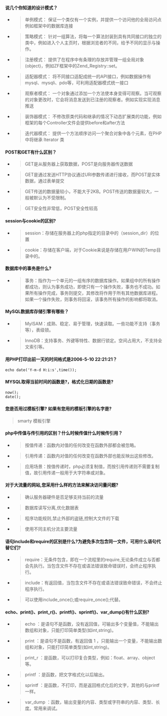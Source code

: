 #### 说几个你知道的设计模式？

* > 单例模式： 保证一个类仅有一个实例，并提供一个访问他的全局访问点例如框架中的数据库连接
* > 策略模式： 针对一组算法，将每一个算法封装到具有共同接口的独立的类中，例如进入个人主页时，根据浏览者的不同，给予不同的显示与操作。
* > 注册模式： 提供了在程序中有条理的存放并管理一组全局对象 (object)，例如ZF框架中的Zend_Registry::set。
* > 适配器模式： 将不同接口适配成统一的API接口，例如数据操作有mysql、mysqli、pdo等，可利用适配器模式统一接口
* > 观察者模式： 一个对象通过添加一个方法使本身变得可观察。当可观察的对象更改时，它会将消息发送到已注册的观察者。例如实现实现消息推送
* > 装饰器模式： 不修改原类代码和继承的情况下动态扩展类的功能，例如框架的每个Controller文件会提供before和after方法
* > 迭代器模式： 提供一个方法顺序访问一个聚合对象中各个元素，在PHP中将继承 Iterator 类

#### POST和GET有什么区别？

* > GET是从服务器上获取数据，POST是向服务器传送数据
* > GET是通过发送HTTP协议通过URl参数传递进行接收，而POST是实体数据，通过表单提交
* > GET传送的数据量较小，不能大于2KB。POST传送的数据量较大，一般被默认为不受限制。
* > GET安全性非常低，POST安全性较高

#### session与cookie的区别?

* > session：存储在服务器上的php指定的目录中的（session_dir）的位置
* > cookie：存储在客户端，对于Cookie来说是存储在用户WIN的Temp目录中的。

#### 数据库中的事务是什么?

* > 事务：指作为一个单元的一组有序的数据库操作。如果组中的所有操作都成功，则认为事务成功，即使只有一个操作失败，事务也不成功。如果所有操作完成，事务则提交，其修改将作用于所有其他数据库进程。如果一个操作失败，则事务将回滚，该事务所有操作的影响都将取消。
#### MySQL数据库存储引擎有哪些？

* > MyISAM：成熟、稳定、易于管理，快速读取。一些功能不支持（事务等），表级锁。
* > InnoDB：支持事务、外键等特性、数据行锁定。空间占用大，不支持全文索引等。

#### 用PHP打印出前一天的时间格式是2006-5-10 22:21:21？

    
    echo date('Y-m-d H:i:s',time());
    

#### MYSQL取得当前时间的函数是?，格式化日期的函数是?

    
    now();
    date();
    

#### 您是否用过模板引擎? 如果有您用的模板引擎的名字是?

> smarty 模板引擎

#### php中传值与传引用的区别？什么时候传值什么时候传引用？

* > 按值传递：函数内对值的任何改变在函数外部都会被忽略。
* > 引用传递：函数内对值的任何改变在函数外部也能反映出这些修改。
* > 应用场景：按值传递时，php必须复制值，而按引用传递则不需要复制值，故引用传递一般用于大字符串或对象。

#### 对于大流量的网站,您采用什么样的方法来解决访问量问题?

* > 确认服务器硬件是否足够支持当前的流量
* > 数据库读写分离,优化数据表
* > 程序功能规则,禁止外部的盗链,控制大文件的下载
* > 使用不同主机分流主要流量

#### 语句include和require的区别是什么?为避免多次包含同一文件，可用什么语句代替它们?

* > require：无条件包含，即在一个流程里的require,无论条件成立与否都会先执行。当包含文件不存在或语法错误致命错误时，会终止程序执行。
* > include：有返回值，当包含文件不存在或语法错误致命错误，不会终止程序执行。
* > 可以使用include_once();或require_once();代替。

#### echo、print()、print_r()、printf()、sprintf()、var_dump()有什么区别?

* > echo ：是语句不是函数，没有返回值，可输出多个变量值，不能输出数组和对象，只能打印简单类型(如int,string)。
* > print ：是语句不是函数，有返回值 1 ，只能输出一个变量，不能输出数组和对象，只能打印简单类型(如int,string)。
* > print_r ：是函数，可以打印复合类型，例如：float、array、object等。
* > printf ：是函数，把文字格式化以后输出。
* > sprintf ：是函数，不打印，而是返回格式化后的文字，其他的与printf一样。
* > var_dump ：函数，输出变量的内容、类型或字符串的内容、类型、长度。常用来调试。
